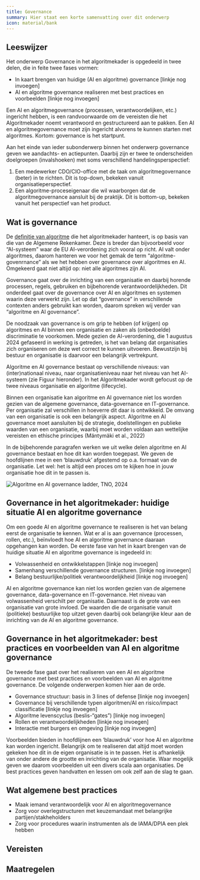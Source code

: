 ```yaml
---
title: Governance
summary: Hier staat een korte samenvatting over dit onderwerp
icon: material/bank
---
```


## Leeswijzer

Het onderwerp Governance in het algoritmekader is opgedeeld in twee delen, die in feite twee fases vormen:

- In kaart brengen van huidige (AI en algoritme) governance  [linkje nog invoegen]
- AI en algoritme governance realiseren met best practices en voorbeelden [linkje nog invoegen]

Een AI en algoritmegovernance (processen, verantwoordelijken, etc.) ingericht hebben, is een randvoorwaarde om de vereisten die het Algoritmekader noemt verantwoord en gestructureerd aan te pakken. Een AI en algoritmegovernance moet zijn ingericht alvorens te kunnen starten met algoritmes. Kortom: governance is het startpunt.

Aan het einde van ieder subonderwerp binnen het onderwerp governance geven we aandachts- en actiepunten. Daarbij zijn er twee te onderscheiden doelgroepen (invalshoeken) met soms verschillend handelingsperspectief: 

1. Een medewerker CDO/CIO-office met de taak om algoritmegovernance (beter) in te richten. Dit is top-down, bekeken vanuit organisatieperspectief.
2. Een algoritme-proceseigenaar die wil waarborgen dat de algoritmegovernance aansluit bij de praktijk. Dit is bottom-up, bekeken vanuit het perspectief van het product. 

## Wat is governance

De [definitie van algoritme](https://minbzk.github.io/Algoritmekader/overhetalgoritmekader/definities/) die het algoritmekader hanteert, is op basis van die van de Algemene Rekenkamer. Deze is breder dan bijvoorbeeld voor “AI-systeem” waar de EU AI-verordening zich vooral op richt. AI valt onder algoritmes, daarom hanteren we voor het gemak de term “algoritme-govenrnance” als we het hebben over governance over algoritmes en AI. Omgekeerd gaat niet altijd op: niet alle algoritmes zijn AI. 

Governance gaat over de inrichting van een organisatie en daarbij horende processen, regels, gebruiken en bijbehorende verantwoordelijkheden. Dit onderdeel gaat over de governance over AI en algoritmes en systemen waarin deze verwerkt zijn. Let op dat “governance” in verschillende contexten anders gebruikt kan worden, daarom spreken wij verder van  “algoritme en AI governance”. 

De noodzaak van governance is om grip te hebben (of krijgen) op algoritmes en AI binnen een organisatie en zaken als (onbedoelde) discriminatie te voorkomen. Mede gezien de AI-verordening, die 1 augustus 2024 gefaseerd in werking is getreden, is het van belang dat organisaties zich organiseren om deze wet correct te kunnen uitvoeren. Bewustzijn bij bestuur en organisatie is daarvoor een belangrijk vertrekpunt.

Algoritme en AI governance bestaat op verschillende niveaus: van (inter)nationaal niveau, naar organisatieniveau naar het niveau van het AI-systeem (zie Figuur hieronder). In het Algoritmekader wordt gefocust op de twee niveaus organisatie en algoritme (lifecycle).

Binnen een organisatie kan algoritme en AI governance niet los worden gezien van de algemene governance, data-governance en IT-governance. Per organisatie zal verschillen in hoeverre dit daar is ontwikkeld. De omvang van een organisatie is ook een belangrijk aspect. Algoritme en AI governance moet aansluiten bij de strategie, doelstellingen en publieke waarden van een organisatie, waarbij moet worden voldaan aan wettelijke vereisten en ethische principes  (Mäntymäki et al., 2022) 

In de bijbehorende paragrafen werken we uit welke delen algoritme en AI governance bestaat en hoe dit kan worden toegepast. We geven de hoofdlijnen mee in een ‘blauwdruk’ afgestemd op o.a. formaat van de organisatie. Let wel: het is altijd een proces om te kijken hoe in jouw organisatie hoe dit in te passen is. 

![Algoritme en AI governance ladder, TNO, 2024](https://github.com/user-attachments/assets/b7a237be-6caf-4266-910b-5fd05f4dc93b)

## Governance in het algoritmekader: huidige situatie AI en algoritme governance

Om een goede AI en algoritme governance te realiseren is het van belang eerst de organisatie te kennen. Wat er al is aan governance (processen, rollen, etc.), beïnvloedt hoe AI en algoritme governance daaraan opgehangen kan worden. De eerste fase van het in kaart brengen van de huidige situatie AI en algoritme governance is ingedeeld in:
-	Volwassenheid en ontwikkelstappen [linkje nog invoegen]
-	Samenhang verschillende governance structuren. [linkje nog invoegen]
-	Belang bestuurlijke/politiek verantwoordelijkheid [linkje nog invoegen]

AI en algoritme governance kan niet los worden gezien van de algemene governance, data-governance en IT-governance. Het niveau van volwassenheid verschilt per organisatie. Daarnaast is de grote van een organisatie van grote invloed. De waarden die de organisatie vanuit (politieke) bestuurlijke top uitzet geven daarbij ook belangrijke kleur aan de inrichting van de AI en algoritme governance.

## Governance in het algoritmekader: best practices en voorbeelden van AI en algoritme governance

De tweede fase gaat over het realiseren van een AI en algoritme governance met best practices en voorbeelden van AI en algoritme governance. De volgende onderwerpen komen hier aan de orde.
- Governance structuur: basis in 3 lines of defense [linkje nog invoegen]
- Governance bij verschillende typen algoritmen/AI en risico/impact classificatie [linkje nog invoegen]
-	Algoritme levenscyclus (beslis-“gates”) [linkje nog invoegen]
-	Rollen en verantwoordelijkheden [linkje nog invoegen]
-	Interactie met burgers en omgeving [linkje nog invoegen]

Voorbeelden bieden in hoofdlijnen een ‘blauwdruk’ voor hoe AI en algoritme kan worden ingericht. Belangrijk om te realiseren dat altijd moet worden gekeken hoe dit in de eigen organisatie is in te passen. Het is afhankelijk van onder andere de grootte en inrichting van de organisatie. Waar mogelijk geven we daarom voorbeelden uit een divers scala aan organisaties. De best practices geven handvatten en lessen om ook zelf aan de slag te gaan.  

## Wat algemene best practices 
- Maak iemand verantwoordelijk voor AI en algoritmegovernance
-	Zorg voor overlegstructuren met keuzemandaat met belangrijke partijen/stakheholders
-	Zorg voor procedures waarin instrumenten als de IAMA/DPIA een plek hebben



## Vereisten

<!-- list_vereisten_1 bouwblok/governance -->

## Maatregelen

<!-- list_maatregelen_1 bouwblok/governance -->
